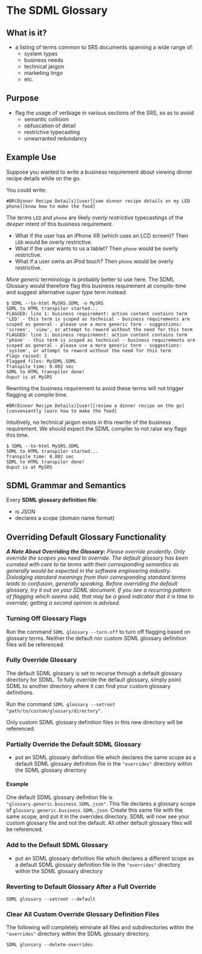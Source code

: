 # The SDML Glossary

## What is it?

  - a listing of terms common to SRS documents spanning a wide range of:
    - system types
    - business needs
    - technical jargon
    - marketing lingo
    - etc.

## Purpose

  - flag the usage of verbiage in various sections of the SRS, so as to avoid
    - semantic collision
    - obfuscation of detail
    - restrictive typecasting
    - unwarranted redundancy

## Example Use

Suppose you wanted to write a business requirement about viewing dinner recipe
details while on the go.

You could write:

`#BR(Dinner Recipe Details)[user][see dinner recipe details on my LED phone][know how to make the food]`

The terms `LED` and `phone` are likely *overly restrictive* typecastings of the *deeper* intent of 
this business requirement. 

  - What if the user has an iPhone XR (which uses an LCD screen)? Then `LED` would be overly restrictive.
  - What if the user wants to us a tablet? Then `phone` would be overly restrictive.
  - What if a user owns an iPod touch? Then `phone` would be overly restrictive.

*More generic* terminology is probably better to use here. The SDML Glossary would therefore flag this business requirement at compile-time and suggest alternative *super type* term instead.

```
$ SDML --to-html MySRS.SDML -o MySRS
SDML to HTML transpiler started...
FLAGGED: line 1: business requirement: action content contains term 'LED' - this term is scoped as technical - business requirements are scoped as general - please use a more generic term - suggestions: 'screen', 'view', or attempt to reword without the need for this term
FLAGGED: line 1: business requirement: action content contains term 'phone' - this term is scoped as technical - business requirements are scoped as general - please use a more generic term - suggestions: 'system', or attempt to reword without the need for this term
Flags raised: 2
Flagged files: MySDML.SDML
Transpile time: 0.002 sec
SDML to HTML transpiler done!
Ouput is at MySRS
```

Rewriting the business requirement to avoid these terms will not trigger flagging at compile time.

`#BR(Dinner Recipe Details)[user][review a dinner recipe on the go][conveniently learn how to make the food]`

Intuitively, no technical jargon exists in this rewrite of the business requirement. We should expect the SDML compiler to not raise any flags this time.

```
$ SDML --to-html MySRS.SDML
SDML to HTML transpiler started...
Transpile time: 0.002 sec
SDML to HTML transpiler done!
Ouput is at MySRS
```

## SDML Grammar and Semantics

Every **SDML glossary definition file**:

  - is JSON
  - declares a scope (domain name format) 

## Overriding Default Glossary Functionality

***A Note About Overriding the Glossary:*** *Please override prudently. Only override the scopes you need to override. The default glossary has been currated with care to tie terms with their corresponding semantics as generally would be expected in the software engineering industry. Dislodging standard meanings from their corresponding standard terms leads to confusion, generally speaking. Before overriding the default glossary, try it out on your SDML document. If you see a recurring pattern of flagging which seems odd, that may be a good indicator that it is time to override; getting a second opinion is advised.*

### Turning Off Glossary Flags

Run the command `SDML glossary --turn-off` to turn off flagging based on glossary terms. Neither the default nor custom SDML glossary definition files will be referenced.

### Fully Override Glossary

The default SDML glossary is set to recurse through a default glossary directory for SDML. To fully override the default glossary, simply point SDML to another directory where it can find your custom glossary definitions.

Run the command `SDML glossary --setroot "path/to/custom/glossary/directory"`.

Only custom SDML glossary definition files in this new directory will be referenced.

### Partially Override the Default SDML Glossary

  - put an SDML glossary definition file which declares the same scope as a default SDML glossary definition file in the `"overrides"` directory within the SDML glossary directory

#### Example

One default SDML glossary defintion file is `"glossary.generic.business.SDML.json"`. This file declares a glossary scope of `glossary.generic.business.SDML.json`. Create this same file with the same scope, and put it in the overrides directory. SDML will now see your custom glossary file and not the default. All other default glossary files will be referenced.

### Add to the Default SDML Glossary

  - put an SDML glossary definition file which declares a different scope as a default SDML glossary definition file in the `"overrides"` directory within the SDML glossary directory



### Reverting to Default Glossary After a Full Override

`SDML glossary --setroot --default`

### Clear All Custom Override Glossary Definition Files

The following will completely elminate all files and subdirectories within the `"overrides"` directory within the SDML glossary directory.

`SDML glossary --delete-overrides`
